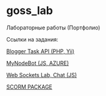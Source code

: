 # goss_lab
Лабораторные работы (Портфолио)

Ссылки на задания:

<a href="https://github.com/AMIR9595/goss_lab/tree/master/blogger_task">Blogger Task API (PHP, Yii)</a>

<a href="https://github.com/AMIR9595/goss_lab/tree/master/blogger_task">MyNodeBot (JS, AZURE)</a>

<a href="https://github.com/AMIR9595/goss_lab/tree/master/blogger_task">Web Soсkets Lab, Chat (JS)</a>

<a href="https://github.com/AMIR9595/goss_lab/tree/master/blogger_task">SCORM PACKAGE</a>
